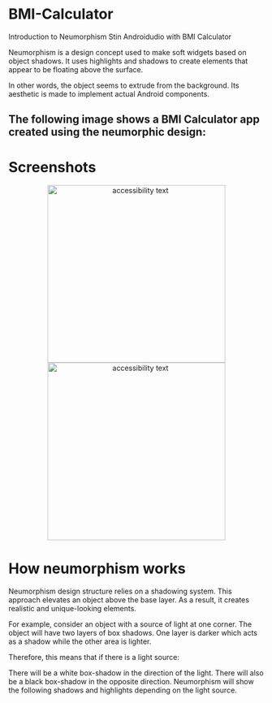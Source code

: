 # BMI-Calculator
Introduction to Neumorphism  Stin Androidudio with BMI Calculator

 Neumorphism is a design concept used to make soft widgets based on object shadows. It uses highlights and shadows to create elements that appear to be floating above the surface.

 In other words, the object seems to extrude from the background. Its aesthetic is made to implement actual Android components.

## The following image shows a BMI Calculator app created using the neumorphic design:

#  Screenshots
<p align="center">
   <img src="https://play-lh.googleusercontent.com/SKsNvL9x78TcvWrn1i2P17wJLHo31Bi267E6MlNBRLzDy-mwi6dBnx-Pthaq2D8q9rc=w2560-h1440-rw" width="350" alt="accessibility text">
   <img src="https://play-lh.googleusercontent.com/oy6wZVFm5J9gZfCT11y0E6smoBWOF3LyEtQFRbuN9kmSCbj4El_xw2BB07a6Vztf8iM=w2560-h1440-rw" width="350" alt="accessibility text">
</p>


# How neumorphism works
Neumorphism design structure relies on a shadowing system. This approach elevates an object above the base layer. As a result, it creates realistic and unique-looking elements.

For example, consider an object with a source of light at one corner. The object will have two layers of box shadows. One layer is darker which acts as a shadow while the other area is lighter.

Therefore, this means that if there is a light source:

There will be a white box-shadow in the direction of the light.
There will also be a black box-shadow in the opposite direction.
Neumorphism will show the following shadows and highlights depending on the light source.


